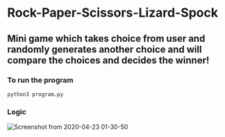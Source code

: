 # Rock-Paper-Scissors-Lizard-Spock
## Mini game which takes choice from user and randomly generates another choice and will compare the choices and decides the winner!
### To run the program
```
python3 program.py
```
### Logic 
![Screenshot from 2020-04-23 01-30-50](https://user-images.githubusercontent.com/42874695/80029548-8bcc3200-8504-11ea-986a-668aa77a6d1e.png)
